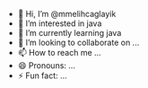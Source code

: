 - 👋 Hi, I’m @mmelihcaglayik
- 👀 I’m interested in java
- 🌱 I’m currently learning java 
- 💞️ I’m looking to collaborate on ...
- 📫 How to reach me ...
- 😄 Pronouns: ...
- ⚡ Fun fact: ...

<!---
mmelihcaglayik/mmelihcaglayik is a ✨ special ✨ repository because its `README.md` (this file) appears on your GitHub profile.
You can click the Preview link to take a look at your changes.
--->
